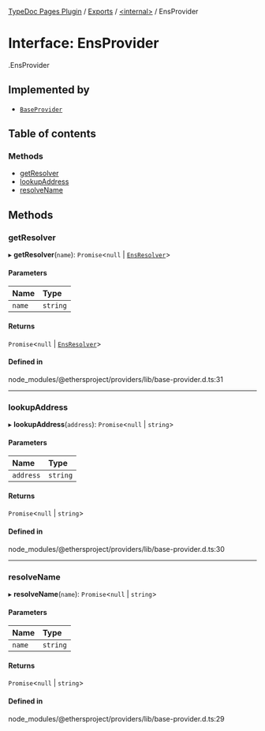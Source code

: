 [TypeDoc Pages Plugin](../README.md) / [Exports](../modules.md) / [<internal\>](../modules/internal_.md) / EnsProvider

# Interface: EnsProvider

[<internal>](../modules/internal_.md).EnsProvider

## Implemented by

- [`BaseProvider`](../classes/internal_.BaseProvider.md)

## Table of contents

### Methods

- [getResolver](internal_.EnsProvider.md#getresolver)
- [lookupAddress](internal_.EnsProvider.md#lookupaddress)
- [resolveName](internal_.EnsProvider.md#resolvename)

## Methods

### getResolver

▸ **getResolver**(`name`): `Promise`<``null`` \| [`EnsResolver`](internal_.EnsResolver.md)\>

#### Parameters

| Name | Type |
| :------ | :------ |
| `name` | `string` |

#### Returns

`Promise`<``null`` \| [`EnsResolver`](internal_.EnsResolver.md)\>

#### Defined in

node_modules/@ethersproject/providers/lib/base-provider.d.ts:31

___

### lookupAddress

▸ **lookupAddress**(`address`): `Promise`<``null`` \| `string`\>

#### Parameters

| Name | Type |
| :------ | :------ |
| `address` | `string` |

#### Returns

`Promise`<``null`` \| `string`\>

#### Defined in

node_modules/@ethersproject/providers/lib/base-provider.d.ts:30

___

### resolveName

▸ **resolveName**(`name`): `Promise`<``null`` \| `string`\>

#### Parameters

| Name | Type |
| :------ | :------ |
| `name` | `string` |

#### Returns

`Promise`<``null`` \| `string`\>

#### Defined in

node_modules/@ethersproject/providers/lib/base-provider.d.ts:29
